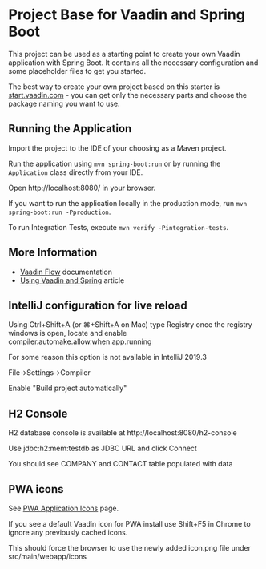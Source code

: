 # Project Base for Vaadin and Spring Boot

This project can be used as a starting point to create your own Vaadin application with Spring Boot.
It contains all the necessary configuration and some placeholder files to get you started.

The best way to create your own project based on this starter is [start.vaadin.com](https://start.vaadin.com/) - you can get only the necessary parts and choose the package naming you want to use.

## Running the Application

Import the project to the IDE of your choosing as a Maven project.

Run the application using `mvn spring-boot:run` or by running the `Application` class directly from your IDE.

Open http://localhost:8080/ in your browser.

If you want to run the application locally in the production mode, run `mvn spring-boot:run -Pproduction`.

To run Integration Tests, execute `mvn verify -Pintegration-tests`.

## More Information

- [Vaadin Flow](https://vaadin.com/flow) documentation
- [Using Vaadin and Spring](https://vaadin.com/docs/v14/flow/spring/tutorial-spring-basic.html) article

## IntelliJ configuration for live reload
Using Ctrl+Shift+A (or ⌘+Shift+A on Mac) type Registry once the registry windows is open, locate and enable compiler.automake.allow.when.app.running

For some reason this option is not available in IntelliJ 2019.3

File->Settings->Compiler

Enable "Build project automatically"

## H2 Console
H2 database console is available at http://localhost:8080/h2-console

Use jdbc:h2:mem:testdb as JDBC URL and click Connect

You should see COMPANY and CONTACT table populated with data

## PWA icons
See [PWA Application Icons](https://vaadin.com/docs/v14/flow/pwa/tutorial-pwa-icons.html) page.

If you see a default Vaadin icon for PWA install use Shift+F5 in Chrome to ignore any previously cached icons.

This should force the browser to use the newly added icon.png file under src/main/webapp/icons


